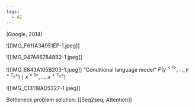 ```yaml
---
tags:
  - AI
---
```



(Google, 2014)


![[IMG_F611A34951EF-1.jpeg]]


![[IMG_047A867848B2-1.jpeg]]

![[IMG_6843A105B203-1.jpeg]]
"Conditional language model" $P(y^{<1>}, \dots, y^{<T_{y}>}) \mid x^{<1>}, \dots, x^{<T_{x}>})$

![[IMG_C13118AD5327-1.jpeg]]


Bottleneck problem solution: [[Seq2seq; Attention]]


